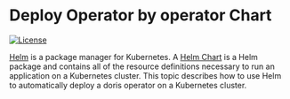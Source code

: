 # Deploy Operator by operator Chart

[![License](https://img.shields.io/badge/License-Apache%202.0-blue.svg)](https://opensource.org/licenses/Apache-2.0)

[Helm](https://helm.sh/) is a package manager for Kubernetes. A [Helm Chart](https://helm.sh/docs/topics/charts/) is a Helm package and contains all of the resource definitions necessary to run an application on a Kubernetes cluster. This topic describes how to use Helm to automatically deploy a doris operator on a Kubernetes cluster.
